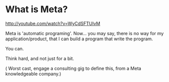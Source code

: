 
# What is Meta?

http://youtube.com/watch?v=WyCdSFTUIvM

Meta is 'automatic programing'. Now... you may say, there is no way for my application/product, that I can build a program that write the program.

You can.

Think hard, and not just for a bit.

( Worst cast, engage a consulting gig to define this, from a Meta knowledgeable company.)

